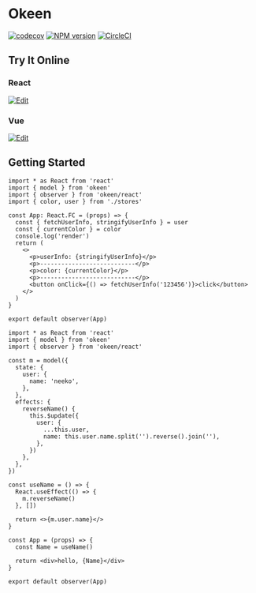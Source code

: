 # Okeen

[![codecov](https://codecov.io/gh/umijs/neeko/branch/master/graph/badge.svg)](https://codecov.io/gh/umijs/neeko) [![NPM version](https://img.shields.io/npm/v/okeen.svg?style=flat)](https://npmjs.org/package/okeen) [![CircleCI](https://circleci.com/gh/umijs/neeko/tree/master.svg?style=svg)](https://circleci.com/gh/umijs/neeko/tree/master)

## Try It Online

### React

[![Edit](https://codesandbox.io/static/img/play-codesandbox.svg)](https://codesandbox.io/s/recursing-wescoff-hmx11)

### Vue

[![Edit](https://codesandbox.io/static/img/play-codesandbox.svg)](https://codesandbox.io/s/awesome-heyrovsky-t3x15)

## Getting Started

```tsx
import * as React from 'react'
import { model } from 'okeen'
import { observer } from 'okeen/react'
import { color, user } from './stores'

const App: React.FC = (props) => {
  const { fetchUserInfo, stringifyUserInfo } = user
  const { currentColor } = color
  console.log('render')
  return (
    <>
      <p>userInfo: {stringifyUserInfo}</p>
      <p>---------------------------</p>
      <p>color: {currentColor}</p>
      <p>---------------------------</p>
      <button onClick={() => fetchUserInfo('123456')}>click</button>
    </>
  )
}

export default observer(App)
```

```tsx
import * as React from 'react'
import { model } from 'okeen'
import { observer } from 'okeen/react'

const m = model({
  state: {
    user: {
      name: 'neeko',
    },
  },
  effects: {
    reverseName() {
      this.$update({
        user: {
          ...this.user,
          name: this.user.name.split('').reverse().join(''),
        },
      })
    },
  },
})

const useName = () => {
  React.useEffect(() => {
    m.reverseName()
  }, [])

  return <>{m.user.name}</>
}

const App = (props) => {
  const Name = useName()

  return <div>hello, {Name}</div>
}

export default observer(App)
```
